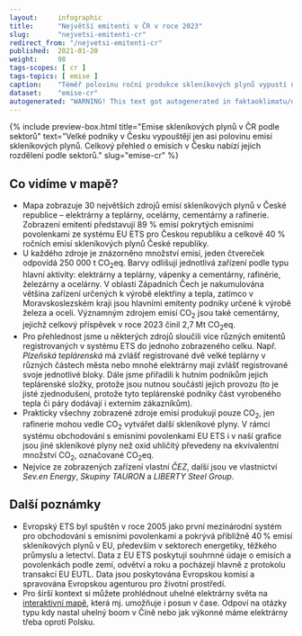 ```yaml
---
layout:     infographic
title:      "Největší emitenti v ČR v roce 2023"
slug:       "nejvetsi-emitenti-cr"
redirect_from: "/nejvetsi-emitenti-cr"
published:  2021-01-20
weight:     98
tags-scopes: [ cr ]
tags-topics: [ emise ]
caption:    "Téměř polovinu roční produkce skleníkových plynů vypustí několik desítek producentů – elektráren, železáren, cementáren a rafinerií. Většina z nich se nachází v Ústeckém nebo Moravskoslezském kraji. Data jsou k roku 2023."
dataset:    "emise-cr"
autogenerated: "WARNING! This text got autogenerated in faktaoklimatu/data-analysis on 2025-09-26. Do not change here, fix it in the source notebook."
---
```


{% include preview-box.html
    title="Emise skleníkových plynů v ČR podle sektorů"
    text="Velké podniky v Česku vypouštějí jen asi polovinu emisí skleníkových plynů. Celkový přehled o emisích v Česku nabízí jejich rozdělení podle sektorů."
    slug="emise-cr"
%}

## Co vidíme v mapě?

* Mapa zobrazuje 30 největších zdrojů emisí skleníkových plynů v České republice – elektrárny a teplárny, ocelárny, cementárny a rafinerie. Zobrazení emitenti představují 89 % emisí pokrytých emisními povolenkami ze systému <glossary id="euets">EU ETS</glossary> pro Českou republiku a celkově 40 % ročních emisí skleníkových plynů České republiky.
* U každého zdroje je znázorněno množství emisí, jeden čtvereček odpovídá 250 000 t <glossary id="co2eq">CO<sub>2</sub>eq</glossary>. Barvy odlišují jednotlivá zařízení podle typu hlavní aktivity: elektrárny a teplárny, vápenky a cementárny, rafinérie, železárny a ocelárny. V oblasti Západních Čech je nakumulována většina zařízení určených k výrobě elektřiny a tepla, zatímco v Moravskoslezském kraji jsou hlavními emitenty podniky určené k výrobě železa a oceli. Významným zdrojem emisí CO<sub>2</sub> jsou také cementárny, jejichž celkový příspěvek v roce 2023 činil 2,7 Mt CO<sub>2</sub>eq.
* Pro přehlednost jsme u některých zdrojů sloučili více různých emitentů registrovaných v systému ETS do jednoho zobrazeného celku. Např. _Plzeňská teplárenská_ má zvlášť registrované dvě velké teplárny v různých částech města nebo mnohé elektrárny mají zvlášť registrované svoje jednotlivé bloky. Dále jsme přiřadili k hutním podnikům jejich teplárenské složky, protože jsou nutnou součástí jejich provozu (to je jisté zjednodušení, protože tyto teplárenské podniky část vyrobeného tepla či páry dodávají i externím zákazníkům).
* Prakticky všechny zobrazené zdroje emisí produkují pouze CO<sub>2</sub>, jen rafinerie mohou vedle CO<sub>2</sub> vytvářet další skleníkové plyny. V rámci systému obchodování s emisními povolenkami EU ETS i v naší grafice jsou jiné skleníkové plyny než oxid uhličitý převedeny na ekvivalentní množství CO<sub>2</sub>, označované <glossary id="co2eq">CO<sub>2</sub>eq</glossary>.
* Nejvíce ze zobrazených zařízení vlastní _ČEZ_, další jsou ve vlastnictví _Sev.en Energy_, _Skupiny TAURON_ a _LIBERTY Steel Group_.

## Další poznámky

* Evropský ETS byl spuštěn v roce 2005 jako první mezinárodní systém pro obchodování s emisními povolenkami a pokrývá přibližně 40 % emisí skleníkových plynů v EU, především v sektorech energetiky, těžkého průmyslu a letectví. Data z EU ETS poskytují souhrnné údaje o emisích a povolenkách podle zemí, odvětví a roku a pocházejí hlavně z protokolu transakcí EU EUTL. Data jsou poskytována Evropskou komisí a spravována Evropskou agenturou pro životní prostředí.
* Pro širší kontext si můžete prohlédnout uhelné elektrárny světa na [interaktivní mapě](https://www.carbonbrief.org/mapped-worlds-coal-power-plants), která mj. umožňuje i posun v čase. Odpoví na otázky typu kdy nastal uhelný boom v Číně nebo jak výkonné máme elektrárny třeba oproti Polsku.
